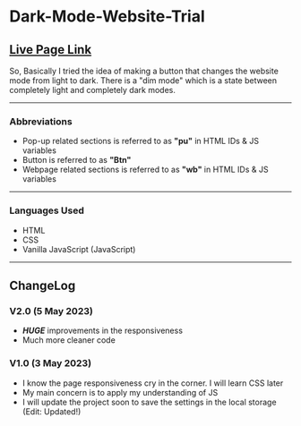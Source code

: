 # Dark-Mode-Website-Trial

## [**Live Page Link**](https://Abrahman-ra.github.io/Dark-Mode-Website-Trial)

So, Basically I tried the idea of making a button that changes the website mode from light to dark. There is a "dim mode" which is a state between completely light and completely dark modes.

---

### **Abbreviations**

- Pop-up related sections is referred to as **"pu"** in HTML IDs & JS variables
- Button is referred to as **"Btn"**
- Webpage related sections is referred to as **"wb"** in HTML IDs & JS variables

---

### **Languages Used**

- HTML
- CSS
- Vanilla JavaScript (JavaScript)

---

## **ChangeLog**

### **V2.0 (5 May 2023)**

- **_HUGE_** improvements in the responsiveness
- Much more cleaner code

### **V1.0 (3 May 2023)**

- I know the page responsiveness cry in the corner. I will learn CSS later
- My main concern is to apply my understanding of JS
- I will update the project soon to save the settings in the local storage (Edit: Updated!)
